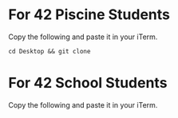# For 42 Piscine Students

Copy the following and paste it in your iTerm.

```
cd Desktop && git clone 
```

# For 42 School Students

Copy the following and paste it in your iTerm.

```

```
